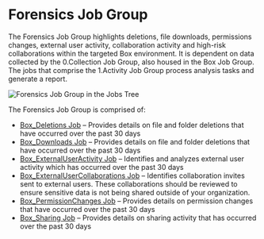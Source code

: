 # Forensics Job Group

The Forensics Job Group highlights deletions, file downloads, permissions changes, external user
activity, collaboration activity and high-risk collaborations within the targeted Box environment.
It is dependent on data collected by the 0.Collection Job Group, also housed in the Box Job Group.
The jobs that comprise the 1.Activity Job Group process analysis tasks and generate a report.

![Forensics Job Group in the Jobs Tree](/img/product_docs/accessanalyzer/admin/hostmanagement/jobstree.webp)

The Forensics Job Group is comprised of:

- [Box_Deletions Job](/docs/accessanalyzer/12.0/solutions/box/activity/forensics/box_deletions.md) – Provides details on file and folder deletions that have
  occurred over the past 30 days
- [Box_Downloads Job](/docs/accessanalyzer/12.0/solutions/box/activity/forensics/box_downloads.md) – Provides details on file and folder deletions that have
  occurred over the past 30 days
- [Box_ExternalUserActivity Job](/docs/accessanalyzer/12.0/solutions/box/activity/forensics/box_externaluseractivity.md) – Identifies and analyzes external
  user activity which has occurred over the past 30 days
- [Box_ExternalUserCollaborations Job](/docs/accessanalyzer/12.0/solutions/box/activity/forensics/box_externalusercollaborations.md) – Identifies collaboration
  invites sent to external users. These collaborations should be reviewed to ensure sensitive data
  is not being shared outside of your organization.
- [Box_PermissionChanges Job](/docs/accessanalyzer/12.0/solutions/box/activity/forensics/box_permissionchanges.md) – Provides details on permission changes
  that have occurred over the past 30 days
- [Box_Sharing Job](/docs/accessanalyzer/12.0/solutions/box/activity/forensics/box_sharing.md) – Provides details on sharing activity that has occurred over
  the past 30 days
